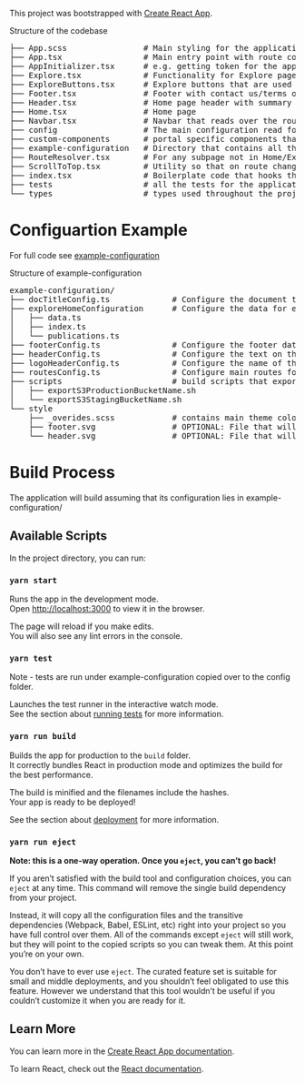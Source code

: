 This project was bootstrapped with [Create React App](https://github.com/facebook/create-react-app).

Structure of the codebase
<pre>
├── App.scss                # Main styling for the application, uses variables from example-configuration/_overrides.scss
├── App.tsx                 # Main entry point with route configuration
├── AppInitializer.tsx      # e.g. getting token for the app, setting document title
├── Explore.tsx             # Functionality for Explore page
├── ExploreButtons.tsx      # Explore buttons that are used both on the home page and the explore page
├── Footer.tsx              # Footer with contact us/terms of service
├── Header.tsx              # Home page header with summary and title
├── Home.tsx                # Home page
├── Navbar.tsx              # Navbar that reads over the routes in example-configuration
├── config                  # The main configuration read for the app
├── custom-components       # portal specific components that are not related to layout
├── example-configuration   # Directory that contains all the configuration for the app
├── RouteResolver.tsx       # For any subpage not in Home/Explore this hooks up the configuration to that URL
├── ScrollToTop.tsx         # Utility so that on route change the page starts at the top
├── index.tsx               # Boilerplate code that hooks the application up with index.html
├── tests                   # all the tests for the application
└── types                   # types used throughout the project
</pre>

# Configuartion Example
For full code see [example-configuration](https://github.com/portals/app-template/src/example-configuration)

Structure of example-configuration
<pre>
example-configuration/
├── docTitleConfig.ts             # Configure the document title
├── exploreHomeConfiguration      # Configure the data for explore and home page
│   ├── data.ts
│   ├── index.ts
│   └── publications.ts
├── footerConfig.ts               # Configure the footer data -- terms of use, contact us
├── headerConfig.ts               # Configure the text on the header of the home page
├── logoHeaderConfig.ts           # Configure the name of the app with either text or svg export
├── routesConfig.ts               # Configure main routes for the app -- what is available and what synapse object is maps too
├── scripts                       # build scripts that export s3 bucket names
│   ├── exportS3ProductionBucketName.sh
│   └── exportS3StagingBucketName.sh
└── style
    ├── _overides.scss            # contains main theme colors
    ├── footer.svg                # OPTIONAL: File that will be used for background-img on home page header 
    └── header.svg                # OPTIONAL: File that will be used for background-img on home page header
</pre>

# Build Process
The application will build assuming that its configuration lies in example-configuration/

## Available Scripts

In the project directory, you can run:

### `yarn start`

Runs the app in the development mode.<br>
Open [http://localhost:3000](http://localhost:3000) to view it in the browser.

The page will reload if you make edits.<br>
You will also see any lint errors in the console.

### `yarn test`

Note - tests are run under example-configuration copied over to the config folder.

Launches the test runner in the interactive watch mode.<br>
See the section about [running tests](https://facebook.github.io/create-react-app/docs/running-tests) for more information.


### `yarn run build`

Builds the app for production to the `build` folder.<br>
It correctly bundles React in production mode and optimizes the build for the best performance.

The build is minified and the filenames include the hashes.<br>
Your app is ready to be deployed!

See the section about [deployment](https://facebook.github.io/create-react-app/docs/deployment) for more information.

### `yarn run eject`

**Note: this is a one-way operation. Once you `eject`, you can’t go back!**

If you aren’t satisfied with the build tool and configuration choices, you can `eject` at any time. This command will remove the single build dependency from your project.

Instead, it will copy all the configuration files and the transitive dependencies (Webpack, Babel, ESLint, etc) right into your project so you have full control over them. All of the commands except `eject` will still work, but they will point to the copied scripts so you can tweak them. At this point you’re on your own.

You don’t have to ever use `eject`. The curated feature set is suitable for small and middle deployments, and you shouldn’t feel obligated to use this feature. However we understand that this tool wouldn’t be useful if you couldn’t customize it when you are ready for it.

## Learn More

You can learn more in the [Create React App documentation](https://facebook.github.io/create-react-app/docs/getting-started).

To learn React, check out the [React documentation](https://reactjs.org/).
